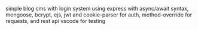 simple blog cms with login system using express with async/await syntax, mongoose, bcrypt, ejs, jwt and cookie-parser for auth, method-override for requests, and rest api vscode for testing